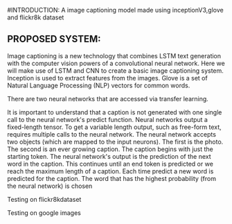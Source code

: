 #INTRODUCTION:
A image captioning model made using inceptionV3,glove and flickr8k dataset

## PROPOSED SYSTEM:
Image captioning is a new technology that combines LSTM text generation with the computer vision powers of a convolutional neural network.
Here we will make use of LSTM and CNN to create a basic image captioning system. 
Inception is used to extract features from the images. Glove is a set of Natural Language Processing (NLP) vectors for common words.
 



There are two neural networks that are accessed via transfer learning.
 
It is important to understand that a caption is not generated with one single call to the neural network's predict function. Neural networks output a fixed-length tensor. To get a variable length output, such as free-form text, requires multiple calls to the neural network.
The neural network accepts two objects (which are mapped to the input neurons). The first is the photo. The second is an ever growing caption. The caption begins with just the starting token. The neural network's output is the prediction of the next word in the caption. This continues until an end token is predicted or we reach the maximum length of a caption. Each time predict a new word is predicted for the caption. The word that has the highest probability (from the neural network) is chosen

Testing on flickr8kdataset
 
 




Testing on google images
 
